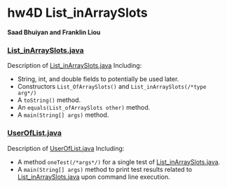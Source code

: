 # hw4D List_inArraySlots
**Saad Bhuiyan and Franklin Liou**

### [List_inArraySlots.java](List_inArraySlots.java)
Description of [List_inArraySlots.java](List_inArraySlots.java)
Including:
- String, int, and double fields to potentially be used later.
- Constructors `List_OfArraySlots()` and `List_inArraySlots(/*type arg*/)`
- A `toString()` method.
- An `equals(List_ofArraySlots other)` method.
- A `main(String[] args)` method.

### [UserOfList.java](UserOfList.java)
Description of [UserOfList.java](UserOfList.java)
Including: 
- A method `oneTest(/*args*/)` for a single test of [List_inArraySlots.java](List_inArraySlots.java).
- A `main(String[] args)` method to print test results related to [List_inArraySlots.java](List_inArraySlots.java) 
upon command line execution.
